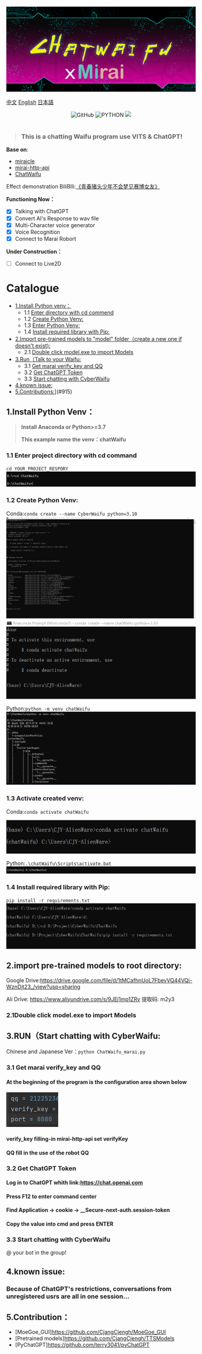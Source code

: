 ![cover](readme/cyberbot.png)

[中文](README.md "中文") [English](eng-README.md "English") [日本語](jp-README.md "日本語")


<p align="center">
	<img alt="GitHub" src="https://img.shields.io/github/license/MuBai-He/ChatWaifu-marai?color=red">
	<img src="https://img.shields.io/badge/Python-3.7|8|9|10-green" alt="PYTHON" >
  	<a href="https://app.fossa.com/projects/git%2Bgithub.com%2FMuBai-He%2FChatWaifu-marai?ref=badge_small" alt="FOSSA Status"><img src="https://app.fossa.com/api/projects/git%2Bgithub.com%2FMuBai-He%2FChatWaifu-marai.svg?type=small"/></a>
</p>

#
> ### This is a chatting Waifu program use VITS & ChatGPT!

**Base on**:
 - [miraicle](https://github.com/Excaive/miraicle)
 - [mirai-http-api](https://github.com/project-mirai/mirai-api-http)
 - [ChatWaifu](https://github.com/cjyaddone/ChatWaifu)

Effect demonstration BiliBIli:[《青春猪头少年不会梦见赛博女友》](https://www.bilibili.com/video/BV1rv4y1Q7eT "BiliBili")

**Functioning Now：**
* [x] Talking with ChatGPT
* [x] Convert AI's Response to wav file
* [x] Multi-Character voice generator
* [x] Voice Recognition
* [x] Connect to Marai Robort

**Under Construction：**
* [ ] Connect to Live2D


# Catalogue
* [1.Install Python venv：](#1.)
	* 1.1 [Enter directory with cd commend](#cd)
	* 1.2 [Create Python Venv:](#99)
	* 1.3 [Enter Python Venv:](#venv)
	* 1.4 [Install required library with Pip:](#pip)
* [2.Import pre-trained models to "model" folder（create a new one if doesn't exist):](#.model)
	* 2.1 [Double click model.exe to import Models](#cd1)
* [3.Run（Talk to your Waifu:](#22)
	* 3.1 [Get marai verify_key and QQ](#343533)
	* 3.2 [Get ChatGPT Token](#333)
	* 3.3 [Start chatting with CyberWaifu](#444)
* [4.known issue:](#9315)
* [5.Contributions:](#915)](#915)
## <span id="1.">1.Install Python Venv：</span>
> **Install Anaconda or Python>=3.7**
> 
> **This example name the venv：chatWaifu**

### <span id="cd">1.1 Enter project directory with cd command</span>
`cd YOUR_PROJECT_RESPORY`
![](readme/5.png)
### <span id="99">1.2 Create Python Venv:</span>

Conda:`conda create --name CyberWaifu python=3.10`
![](readme/1.png)
![](readme/2.png)

Python:`python -m venv chatWaifu`
![](readme/6.png)

### <span id="venv">1.3 Activate created venv:</span>
Conda:`conda activate chatWaifu`

![](readme/3.png)

Python:`.\chatWaifu\Scripts\activate.bat`
![](readme/7.png)

### <span id="pip">1.4 Install required library with Pip:</span>
`pip install -r requirements.txt`
![](readme/4.png)

## <span id=".model">2.import pre-trained models to root directory:</span>
Google Drive:https://drive.google.com/file/d/1tMCafhnUoL7FbevVQ44VQi-WznDjt23_/view?usp=sharing

Ali Drive: https://www.aliyundrive.com/s/9JEj1mp1ZRv 提取码: m2y3

### <span id="cd1">2.1Double click model.exe to import Models</span>

## <span id="22">3.RUN（Start chatting with CyberWaifu:</span>

Chinese and Japanese Ver：`python ChatWaifu_marai.py`

### <span id="343533">3.1 Get marai verify_key and QQ</span>
#### At the beginning of the program is the configuration area shown below

#### ![](readme/8.png)

#### verify_key filling-in mirai-http-api set verifyKey

#### QQ fill in the use of the robot QQ

### <span id="333">3.2 Get ChatGPT Token</span>
#### Log in to ChatGPT whith link:https://chat.openai.com
#### Press F12 to enter command center
#### Find Application -> cookie -> __Secure-next-auth.session-token
#### Copy the value into cmd and press ENTER

### <span id="444">3.3 Start chatting with CyberWaifu</span>

@ your bot in the group!

## <span id="9315">4.known issue:</span>

### Because of ChatGPT's restrictions, conversations from unregistered usrs are all in one session...

## <span id="915">5.Contribution：</span>
- [MoeGoe_GUI]https://github.com/CjangCjengh/MoeGoe_GUI
- [Pretrained models]https://github.com/CjangCjengh/TTSModels
- [PyChatGPT]https://github.com/terry3041/pyChatGPT
